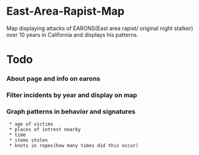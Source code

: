 # East-Area-Rapist-Map
Map displaying attacks of EARONS(East area rapist/ original night stalker) over 10 years in California and displays his patterns.

# Todo
### About page and info on earons
### Filter incidents by year and display on map
### Graph patterns in behavior and signatures
     * age of victims
     * places of intrest nearby
     * time
     * items stolen
     * knots in ropes(how many times did this occur)



